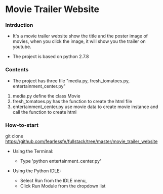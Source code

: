# Movie Trailer Website

### Intrduction

* It's a movie trailer website show the title and the poster image of movies, when you click the image, it will show you the trailer on youtube.

* The project is based on python 2.7.8

### Contents

* The project has three file "media.py, fresh_tomatoes.py, entertainment_center.py"
1. media.py define the class Movie
2. fresh_tomatoes.py has the function to create the html file
3. entertainment_center.py use movie data to create movie instance and call the function to create html

### How-to-start

git clone https://github.com/fearlessfe/fullstack/tree/master/movie_trailer_website

* Using the Terminal:
    * Type 'python entertainment_center.py'
* Using the Python IDLE:

    * Select Run from the IDLE menu,
    * Click Run Module from the dropdown list
